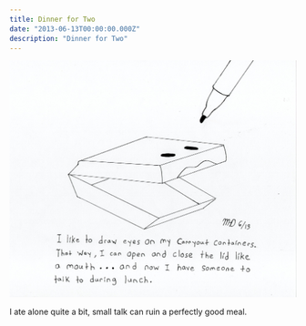 ```yaml
---
title: Dinner for Two
date: "2013-06-13T00:00:00.000Z"
description: "Dinner for Two"
---
```


![Dinner for Two](./dinner-for-two.jpg)

I ate alone quite a bit, small talk can ruin a perfectly good meal.
